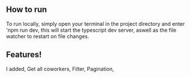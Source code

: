 ## **How to run**

To run locally, simply open your terminal in the project directory and enter 'npm run dev, this will start the typescript dev server, aswell as the file watcher to restart on file changes.

## **Features!**

I added, Get all coworkers, Filter, Pagination,
